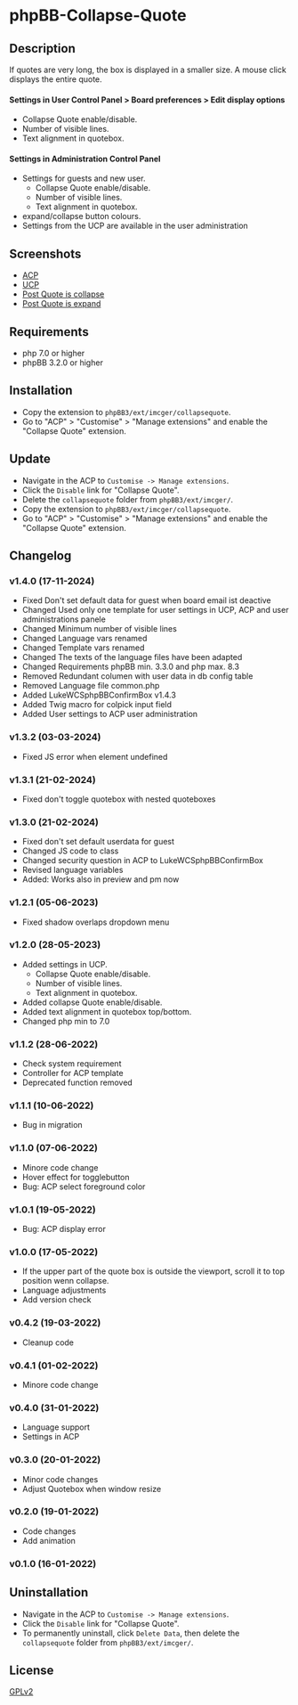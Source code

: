 # phpBB-Collapse-Quote

## Description
If quotes are very long, the box is displayed in a smaller size. A mouse click displays the entire quote.

#### Settings in User Control Panel > Board preferences > Edit display options
- Collapse Quote enable/disable.
- Number of visible lines.
- Text alignment in quotebox.

#### Settings in Administration Control Panel
- Settings for guests and new user.
  - Collapse Quote enable/disable. 
  - Number of visible lines.
  - Text alignment in quotebox.
- expand/collapse button colours.
- Settings from the UCP are available in the user administration

## Screenshots
- [ACP](https://raw.githubusercontent.com/IMC-GER/images/main/screenshots/collapsequote/en/screenshot_collapse_quote_acp.png)
- [UCP](https://raw.githubusercontent.com/IMC-GER/images/main/screenshots/collapsequote/en/screenshot_collapse_quote_ucp.png)
- [Post Quote is collapse](https://raw.githubusercontent.com/IMC-GER/images/main/screenshots/collapsequote/en/screenshot_collapse_quote_collaps.png)
- [Post Quote is expand](https://raw.githubusercontent.com/IMC-GER/images/main/screenshots/collapsequote/en/screenshot_collapse_quote_expand.png)

## Requirements
- php 7.0 or higher
- phpBB 3.2.0 or higher

## Installation
- Copy the extension to `phpBB3/ext/imcger/collapsequote`.
- Go to "ACP" > "Customise" > "Manage extensions" and enable the "Collapse Quote" extension.

## Update
- Navigate in the ACP to `Customise -> Manage extensions`.
- Click the `Disable` link for "Collapse Quote".
- Delete the `collapsequote` folder from `phpBB3/ext/imcger/`.
- Copy the extension to `phpBB3/ext/imcger/collapsequote`.
- Go to "ACP" > "Customise" > "Manage extensions" and enable the "Collapse Quote" extension.

## Changelog

### v1.4.0 (17-11-2024) 
- Fixed Don't set default data for guest when board email ist deactive
- Changed Used only one template for user settings in UCP, ACP and user administrations panele
- Changed Minimum number of visible lines
- Changed Language vars renamed
- Changed Template vars renamed
- Changed The texts of the language files have been adapted
- Changed Requirements phpBB min. 3.3.0 and php max. 8.3
- Removed Redundant columen with user data in db config table
- Removed Language file common.php
- Added LukeWCSphpBBConfirmBox v1.4.3
- Added Twig macro for colpick input field
- Added User settings to ACP user administration

### v1.3.2 (03-03-2024) 
- Fixed JS error when element undefined

### v1.3.1 (21-02-2024) 
- Fixed don't toggle quotebox with nested quoteboxes

### v1.3.0 (21-02-2024) 
- Fixed don't set default userdata for guest
- Changed JS code to class
- Changed security question in ACP to LukeWCSphpBBConfirmBox
- Revised language variables
- Added: Works also in preview and pm now

### v1.2.1 (05-06-2023) 
- Fixed shadow overlaps dropdown menu

### v1.2.0 (28-05-2023) 
- Added settings in UCP.
  - Collapse Quote enable/disable.
  - Number of visible lines.
  - Text alignment in quotebox.
- Added collapse Quote enable/disable.
- Added text alignment in quotebox top/bottom.
- Changed php min to 7.0

### v1.1.2 (28-06-2022) 
- Check system requirement
- Controller for ACP template
- Deprecated function removed

### v1.1.1 (10-06-2022)
- Bug in migration
 
### v1.1.0 (07-06-2022)
- Minore code change
- Hover effect for togglebutton
- Bug: ACP select foreground color

### v1.0.1 (19-05-2022)
- Bug: ACP display error

### v1.0.0 (17-05-2022)
- If the upper part of the quote box is outside the viewport, scroll it to top position wenn collapse.
- Language adjustments
- Add version check

### v0.4.2 (19-03-2022)
- Cleanup code

### v0.4.1 (01-02-2022)
- Minore code change

### v0.4.0 (31-01-2022)
- Language support
- Settings in ACP

### v0.3.0 (20-01-2022)
- Minor code changes
- Adjust Quotebox when window resize

### v0.2.0 (19-01-2022)
- Code changes
- Add animation

### v0.1.0 (16-01-2022)

## Uninstallation
- Navigate in the ACP to `Customise -> Manage extensions`.
- Click the `Disable` link for "Collapse Quote".
- To permanently uninstall, click `Delete Data`, then delete the `collapsequote` folder from `phpBB3/ext/imcger/`.

## License
[GPLv2](https://www.gnu.org/licenses/old-licenses/gpl-2.0.en.html)
